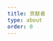 ```yaml
---
title: 贡献者
type: about
order: 0
---
```


<!--## Guide 翻译贡献-->

<!--### Essentials  基础-->

<!--序号 | 对应文档文件名 | 中文标题 | 翻译贡献者 | 校对主要贡献者-->
<!------- | ------------- | --- | --- | --- | --- | ----->
<!--1 |  installation.md | 安装 | [dingyiming](https://github.com/dingyiming)  | [ATLgo](https://github.com/ATLgo) [70data](https://github.com/70data)-->
<!--2 |  index.md |  介绍 | [hijiangtao](https://github.com/hijiangtao) | [70data](https://github.com/70data) [ATLgo](https://github.com/ATLgo)-->
<!--3 |  instance.md | 实例 | [dingyiming](https://github.com/dingyiming) | [70data](https://github.com/70data) [ATLgo](https://github.com/ATLgo)-->
<!--4 |  syntax.md  | 模板语法 | [daix6](https://github.com/daix6) | [70data](https://github.com/70data)-->
<!--5 |  computed.md | 计算属 性 | [dingyiming](https://github.com/dingyiming) [70data](https://github.com/70data) | [70data](https://github.com/70data)-->
<!--6 |  class-and-style.md | Class 与 Style 绑定 | [595074187](https://github.com/595074187) | [70data](https://github.com/70data)-->
<!--7 |  conditional.md  | 条件渲染 | [dingyiming](https://github.com/dingyiming) | [hgcoder](https://github.com/hgcoder)-->
<!--8 |  list.md |  列表渲染 | [tingtien](https://github.com/tingtien) | [hgcoder](https://github.com/hgcoder)-->
<!--9 |  events.md | 事件处理器 | [dingyiming](https://github.com/dingyiming) | [yangzj1992](https://github.com/yangzj1992)-->
<!--10 |  forms.md  | 表单控件绑定 | [dingyiming](https://github.com/dingyiming) | [yangzj1992](https://github.com/yangzj1992)-->
<!--11 |  components.md |  组件 | [ezreally](https://github.com/ezreally) | [cuiyongjian](https://github.com/cuiyongjian)-->

<!--### Advanced  进阶-->

<!--序号 | 对应文档文件名 | 中文标题 | 翻译贡献者 | 校对主要贡献者-->
<!------- | ------------- | --- | --- | --- | ----->
<!--12 |  transitions.md | 过渡: 进入, 离开, 和 列表 | [awe](https://github.com/hilongjw) | [bhnddowinf](https://github.com/bhnddowinf) [StoneQI](https://github.com/StoneQI)-->
<!--13 |  transitioning-state.md | 过渡状态 | [awe](https://github.com/hilongjw) | [bhnddowinf](https://github.com/bhnddowinf)-->
<!--14 |  render-function.md |  Render 函数 | [awe](https://github.com/hilongjw) | [bhnddowinf](https://github.com/bhnddowinf)-->
<!--15 |  reactivity.md |  深入响应式原理 | [veaba](https://github.com/veaba) | [yangzj1992](https://github.com/yangzj1992)-->
<!--16 |  custom-directive.md |  自定义指令 | [harrytospring](https://github.com/harrytospring) | [yangzj1992](https://github.com/yangzj1992)-->
<!--17 |  mixins.md |  混合 | [harrytospring](https://github.com/harrytospring) | [bhnddowinf](https://github.com/bhnddowinf)-->
<!--18 |  plugins.md |  插件 | [hgcoder](https://github.com/hgcoder) | [hgcoder](https://github.com/hgcoder)-->
<!--19 |  single-file-components.md |  单文件组件 | [ATLgo](https://github.com/ATLgo) | [zhouzihanntu](https://github.com/zhouzihanntu)-->
<!--20 |  routing.md | 路由 | [dingyiming](https://github.com/dingyiming) | [mlyknown](https://github.com/mlyknown)-->
<!--21 |  state-management.md |  状态管理 | [dear-lizhihua](https://github.com/dear-lizhihua) | [mlyknown](https://github.com/mlyknown)-->
<!--22 |  unit-testing.md | 单元测试 | [70data](https://github.com/70data) | [mlyknown](https://github.com/mlyknown)-->
<!--23 |  ssr.md |  服务端渲染 | [dingyiming](https://github.com/dingyiming) | [yongbolv](https://github.com/yongbolv)-->

<!--### Migration  迁移-->

<!--序号 | 对应文档文件名 | 中文标题 | 翻译贡献者 | 校对主要贡献者-->
<!------- |  ------------- | --- | --- | --- | ----->
<!--24 |  migration.md | 1.x迁移 | [harrytospring](https://github.com/harrytospring) | [yongbolv](https://github.com/yongbolv)-->
<!--27 |  migration-vue-router.md | vue-router 0.7.x 迁移 | [forzajuve10](https://github.com/forzajuve10) | [yizhixiaolongxia](https://github.com/yizhixiaolongxia)-->

<!--### Meta  更多-->

<!--序号 | 对应文档文件名 | 中文标题 |  翻译贡献者 | 校对主要贡献者-->
<!------- | ------------- | --- | --- | --- | ----->
<!--25 |  comparison.md |   对比其他框架 | [yongbolv](https://github.com/yongbolv) | [yangzj1992](https://github.com/yangzj1992)-->
<!--26 |  join.md |  加入 Vue.js 社区 | [daix6](https://github.com/daix6) | [zhouzihanntu](https://github.com/zhouzihanntu)-->

<!--## API翻译贡献-->

<!--序号 | 对应小节名称 | 中文标题 | 翻译贡献者 | 校对主要贡献者-->
<!------- |  ------------- | --- | --- | --- | --- | ----->
<!--1 |  Global Config | 全局配置 | [dear-lizhihua](https://github.com/dear-lizhihua) | [bhnddowinf](https://github.com/bhnddowinf)-->
<!--2 |  Global API | 全局 API | [dear-lizhihua](https://github.com/dear-lizhihua) | [bhnddowinf](https://github.com/bhnddowinf)-->
<!--3 |  Options / Data | 选项 / 数据 | [dear-lizhihua](https://github.com/dear-lizhihua) | [bhnddowinf](https://github.com/bhnddowinf)-->
<!--4 |  Options / DOM | 选项 / DOM | [ATLgo](https://github.com/ATLgo) | [bhnddowinf](https://github.com/bhnddowinf)-->
<!--5 |  Options / Lifecycle Hooks | 选项 / 生命周期钩子 | [ATLgo](https://github.com/ATLgo) | [bhnddowinf](https://github.com/bhnddowinf)-->
<!--6 |  Options / Assets | 选项 / 资源 | [dingyiming](https://github.com/dingyiming) | [bhnddowinf](https://github.com/bhnddowinf)-->
<!--7 |  Options / Misc | 选项 / 杂项 | [dingyiming](https://github.com/dingyiming) | [bhnddowinf](https://github.com/bhnddowinf)-->
<!--8 |  Instance Properties | 实例属性 | [coolzjy](https://github.com/coolzjy) | [bhnddowinf](https://github.com/bhnddowinf)-->
<!--9 |  Instance Methods / Data | 实例方法 / 数据 | [dingyiming](https://github.com/dingyiming) | [bhnddowinf](https://github.com/bhnddowinf)-->
<!--10 |  Instance Methods / Events | 实例方法 / 事件 | [mlyknown](https://github.com/mlyknown) | [bhnddowinf](https://github.com/bhnddowinf)-->
<!--11 |   Instance Methods / Lifecycle | 实例方法 / 生命周期 |  [mlyknown](https://github.com/mlyknown)| [bhnddowinf](https://github.com/bhnddowinf)-->
<!--12 |  Directives | 指令| [dingyiming](https://github.com/dingyiming) | [bhnddowinf](https://github.com/bhnddowinf)-->
<!--13 |  Special Attributes | 特殊元素 | [70data](https://github.com/70data) | [bhnddowinf](https://github.com/bhnddowinf)-->
<!--14 |  Built-In Components | 内置的组件  | [dear-lizhihua](https://github.com/dear-lizhihua) | [bhnddowinf](https://github.com/bhnddowinf)-->
<!--15 |  VNode Interface | VNode 接口  | [70data](https://github.com/70data) | [dear-lizhihua](https://github.com/dear-lizhihua)-->
<!--16 |  Server-Side Rendering | 服务端渲染| [70data](https://github.com/70data) | [dear-lizhihua](https://github.com/dear-lizhihua)-->

<!--## 示例翻译-->

<!--翻译贡献者 ： [lindazhang102](https://github.com/lindazhang102)-->


<!--## 感谢所有参与翻译的朋友们！-->
